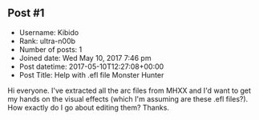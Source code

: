 ## Post #1
- Username: Kibido
- Rank: ultra-n00b
- Number of posts: 1
- Joined date: Wed May 10, 2017 7:46 pm
- Post datetime: 2017-05-10T12:27:08+00:00
- Post Title: Help with .efl file Monster Hunter

Hi everyone. I've extracted all the arc files from MHXX and I'd want to get my hands on the visual effects (which I'm assuming are these .efl files?). How exactly do I go about editing them? Thanks.
